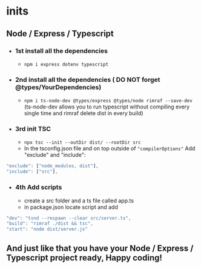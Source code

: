 # inits

## Node / Express / Typescript 
- ### 1st install all the dependencies
  - ``` npm i express dotenv typescript ``` 
  
- ### 2nd install all the dependencies ( DO NOT forget @types/YourDependencies)
  - ``` npm i ts-node-dev @types/express @types/node rimraf --save-dev ```  (ts-node-dev allows you to run typescript without compiling every single time and rimraf delete dist in every build)

- ### 3rd init TSC
  - ``` npx tsc --init --outDir dist/ --rootDir src ```
  - In the tsconfig.json file and on top outside of ``` "compilerOptions" ``` Add "exclude" and "include":
```javascript
"exclude": ["node_modules, dist"],
"include": ["src"],
```
- ### 4th Add scripts
  - create a src folder and a ts file called app.ts
  - in package.json locate script and add
```javascript
"dev": "tsnd --respawn --clear src/server.ts",
"build": "rimraf ./dist && tsc",
"start": "node dist/server.js"
```

## And just like that you have your Node / Express / Typescript project ready, Happy coding!
